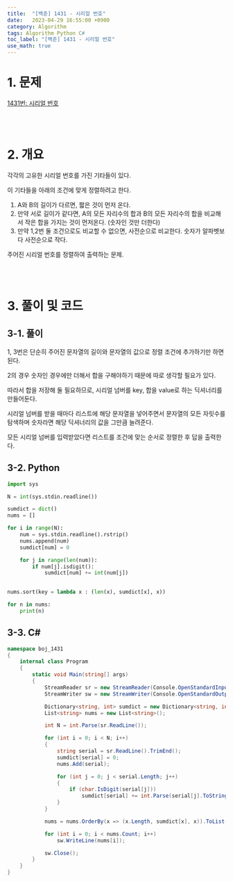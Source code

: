 ```yaml
---
title:  "[백준] 1431 - 시리얼 번호"
date:   2023-04-29 16:55:00 +0900
category: Algorithm
tags: Algorithm Python C#
toc_label: "[백준] 1431 - 시리얼 번호"
use_math: true
---
```


# 1. 문제
[1431번: 시리얼 번호](https://www.acmicpc.net/problem/1431)


<br/>
<br/>

# 2. 개요
각각의 고유한 시리얼 번호를 가진 기타들이 있다.

이 기타들을 아래의 조건에 맞게 정렬하려고 한다.

1. A와 B의 길이가 다르면, 짧은 것이 먼저 온다.
2. 만약 서로 길이가 같다면, A의 모든 자리수의 합과 B의 모든 자리수의 합을 비교해서 작은 합을 가지는 것이 먼저온다. (숫자인 것만 더한다)
3. 만약 1,2번 둘 조건으로도 비교할 수 없으면, 사전순으로 비교한다. 숫자가 알파벳보다 사전순으로 작다.

주어진 시리얼 번호를 정렬하여 출력하는 문제.

<br/>
<br/>

# 3. 풀이 및 코드
## 3-1. 풀이
1, 3번은 단순히 주어진 문자열의 길이와 문자열의 값으로 정렬 조건에 추가하기만 하면 된다.

2의 경우 숫자인 경우에만 더해서 합을 구해야하기 때문에 따로 생각할 필요가 있다.

따라서 합을 저장해 둘 필요하므로, 시리얼 넘버를 key, 합을 value로 하는 딕셔너리를 만들어둔다.

시리얼 넘버를 받을 때마다 리스트에 해당 문자열을 넣어주면서 문자열의 모든 자릿수를 탐색하며 숫자라면 해당 딕셔너리의 값을 그만큼 늘려준다.

모든 시리얼 넘버를 입력받았다면 리스트를 조건에 맞는 순서로 정렬한 후 답을 출력한다.

## 3-2. Python

```python
import sys

N = int(sys.stdin.readline())

sumdict = dict()
nums = []

for i in range(N):
    num = sys.stdin.readline().rstrip()
    nums.append(num)
    sumdict[num] = 0

    for j in range(len(num)):
        if num[j].isdigit():
            sumdict[num] += int(num[j])

    
nums.sort(key = lambda x : (len(x), sumdict[x], x))

for n in nums:
    print(n)
```

## 3-3. C#

```csharp
namespace boj_1431
{
    internal class Program
    {
        static void Main(string[] args)
        {
            StreamReader sr = new StreamReader(Console.OpenStandardInput());
            StreamWriter sw = new StreamWriter(Console.OpenStandardOutput());

            Dictionary<string, int> sumdict = new Dictionary<string, int>();
            List<string> nums = new List<string>();

            int N = int.Parse(sr.ReadLine());

            for (int i = 0; i < N; i++)
            {
                string serial = sr.ReadLine().TrimEnd();
                sumdict[serial] = 0;
                nums.Add(serial);

                for (int j = 0; j < serial.Length; j++)
                {
                    if (char.IsDigit(serial[j]))
                        sumdict[serial] += int.Parse(serial[j].ToString());
                }
            }

            nums = nums.OrderBy(x => (x.Length, sumdict[x], x)).ToList();

            for (int i = 0; i < nums.Count; i++)
                sw.WriteLine(nums[i]);

            sw.Close();
        }
    }
}
```